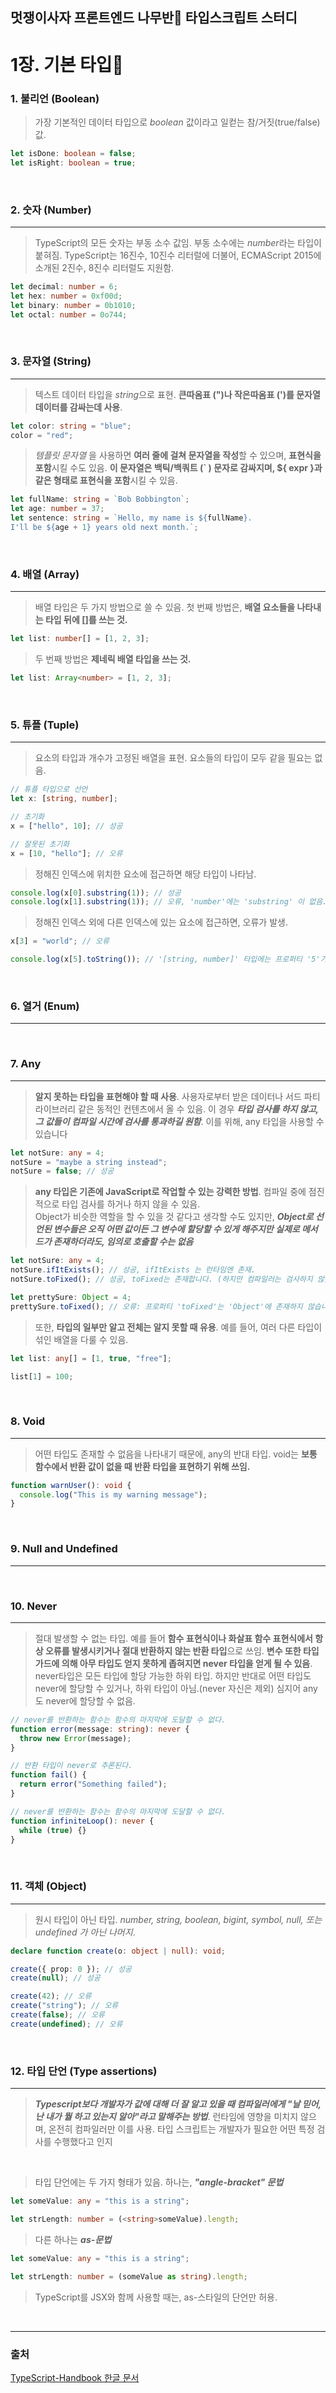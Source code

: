 ## 멋쟁이사자 프론트엔드 나무반🌳 타입스크립트 스터디

# 1장. 기본 타입

### 1. 불리언 (Boolean)

> 가장 기본적인 데이터 타입으로 _boolean_ 값이라고 일컫는 참/거짓(true/false) 값.

```ts
let isDone: boolean = false;
let isRight: boolean = true;
```

<br />

### 2. 숫자 (Number)

---

> TypeScript의 모든 숫자는 부동 소수 값임. 부동 소수에는 *number*라는 타입이 붙혀짐. TypeScript는 16진수, 10진수 리터럴에 더불어, ECMAScript 2015에 소개된 2진수, 8진수 리터럴도 지원함.

```ts
let decimal: number = 6;
let hex: number = 0xf00d;
let binary: number = 0b1010;
let octal: number = 0o744;
```

<br />

### 3. 문자열 (String)

---

> 텍스트 데이터 타입을 *string*으로 표현. **큰따옴표 (")나 작은따옴표 (')를 문자열 데이터를 감싸는데 사용**.

```ts
let color: string = "blue";
color = "red";
```

> _템플릿 문자열_ 을 사용하면 **여러 줄에 걸쳐 문자열을 작성**할 수 있으며, **표현식을 포함**시킬 수도 있음. **이 문자열은 백틱/백쿼트 (` ) 문자로 감싸지며, ${ expr }과 같은 형태로 표현식을 포함**시킬 수 있음.

```ts
let fullName: string = `Bob Bobbington`;
let age: number = 37;
let sentence: string = `Hello, my name is ${fullName}.
I'll be ${age + 1} years old next month.`;
```

<br />

### 4. 배열 (Array)

---

> 배열 타입은 두 가지 방법으로 쓸 수 있음. 첫 번째 방법은, **배열 요소들을 나타내는 타입 뒤에 []를 쓰는 것.**

```ts
let list: number[] = [1, 2, 3];
```

> 두 번째 방법은 **제네릭 배열 타입을 쓰는 것.**

```ts
let list: Array<number> = [1, 2, 3];
```

<br/>

### 5. 튜플 (Tuple)

---

> 요소의 타입과 개수가 고정된 배열을 표현. 요소들의 타입이 모두 같을 필요는 없음.

```ts
// 튜플 타입으로 선언
let x: [string, number];

// 초기화
x = ["hello", 10]; // 성공

// 잘못된 초기화
x = [10, "hello"]; // 오류
```

> 정해진 인덱스에 위치한 요소에 접근하면 해당 타입이 나타남.

```ts
console.log(x[0].substring(1)); // 성공
console.log(x[1].substring(1)); // 오류, 'number'에는 'substring' 이 없음.
```

> 정해진 인덱스 외에 다른 인덱스에 있는 요소에 접근하면, 오류가 발생.

```ts
x[3] = "world"; // 오류

console.log(x[5].toString()); // '[string, number]' 타입에는 프로퍼티 '5'가 없음.
```

<br/>

### 6. 열거 (Enum)

---

<br/>

### 7. Any

---

> **알지 못하는 타입을 표현해야 할 때 사용**. 사용자로부터 받은 데이터나 서드 파티 라이브러리 같은 동적인 컨텐츠에서 올 수 있음. 이 경우 **_타입 검사를 하지 않고, 그 값들이 컴파일 시간에 검사를 통과하길 원함_**. 이를 위해, any 타입을 사용할 수 있습니다

```ts
let notSure: any = 4;
notSure = "maybe a string instead";
notSure = false; // 성공
```

> **any 타입은 기존에 JavaScript로 작업할 수 있는 강력한 방법**. 컴파일 중에 점진적으로 타입 검사를 하거나 하지 않을 수 있음.
> <br/>Object가 비슷한 역할을 할 수 있을 것 같다고 생각할 수도 있지만, **_Object로 선언된 변수들은 오직 어떤 값이든 그 변수에 할당할 수 있게 해주지만 실제로 메서드가 존재하더라도, 임의로 호출할 수는 없음_**

```ts
let notSure: any = 4;
notSure.ifItExists(); // 성공, ifItExists 는 런타임엔 존재.
notSure.toFixed(); // 성공, toFixed는 존재합니다. (하지만 컴파일러는 검사하지 않음)

let prettySure: Object = 4;
prettySure.toFixed(); // 오류: 프로퍼티 'toFixed'는 'Object'에 존재하지 않습니다.
```

> 또한, **타입의 일부만 알고 전체는 알지 못할 때 유용**. 예를 들어, 여러 다른 타입이 섞인 배열을 다룰 수 있음.

```ts
let list: any[] = [1, true, "free"];

list[1] = 100;
```

<br />

### 8. Void

---

> 어떤 타입도 존재할 수 없음을 나타내기 때문에, any의 반대 타입. void는 **보통 함수에서 반환 값이 없을 때 반환 타입을 표현하기 위해 쓰임.**

```ts
function warnUser(): void {
  console.log("This is my warning message");
}
```

<br/>

### 9. Null and Undefined

---

<br />

### 10. Never

---

> 절대 발생할 수 없는 타입. 예를 들어 **함수 표현식이나 화살표 함수 표현식에서 항상 오류를 발생시키거나 절대 반환하지 않는 반환 타입**으로 쓰임. **변수 또한 타입 가드에 의해 아무 타입도 얻지 못하게 좁혀지면 never 타입을 얻게 될 수 있음**.
> <br>
> never타입은 모든 타입에 할당 가능한 하위 타입. 하지만 반대로 어떤 타입도 never에 할당할 수 있거나, 하위 타입이 아님.(never 자신은 제외) 심지어 any 도 never에 할당할 수 없음.

```ts
// never를 반환하는 함수는 함수의 마지막에 도달할 수 없다.
function error(message: string): never {
  throw new Error(message);
}

// 반환 타입이 never로 추론된다.
function fail() {
  return error("Something failed");
}

// never를 반환하는 함수는 함수의 마지막에 도달할 수 없다.
function infiniteLoop(): never {
  while (true) {}
}
```

<br/>

### 11. 객체 (Object)

---

> 원시 타입이 아닌 타입. _number, string, boolean, bigint, symbol, null, 또는 undefined 가 아닌 나머지_.

```ts
declare function create(o: object | null): void;

create({ prop: 0 }); // 성공
create(null); // 성공

create(42); // 오류
create("string"); // 오류
create(false); // 오류
create(undefined); // 오류
```

<br />

### 12. 타입 단언 (Type assertions)

---

> **_Typescript보다 개발자가 값에 대해 더 잘 알고 있을 때 컴파일러에게 "날 믿어, 난 내가 뭘 하고 있는지 알아"라고 말해주는 방법_**. 런타임에 영향을 미치지 않으며, 온전히 컴파일러만 이를 사용. 타입 스크립트는 개발자가 필요한 어떤 특정 검사를 수행했다고 인지

<br />

> 타입 단언에는 두 가지 형태가 있음. 하나는, **_"angle-bracket" 문법_**

```ts
let someValue: any = "this is a string";

let strLength: number = (<string>someValue).length;
```

> 다른 하나는 **_as-문법_**

```ts
let someValue: any = "this is a string";

let strLength: number = (someValue as string).length;
```

> TypeScript를 JSX와 함께 사용할 때는, as-스타일의 단언만 허용.

<br/>

---

### 출처

[TypeScript-Handbook 한글 문서][id]

[id]: (https://typescript-kr.github.io/pages/basic-types.html) "Optional Title here"

